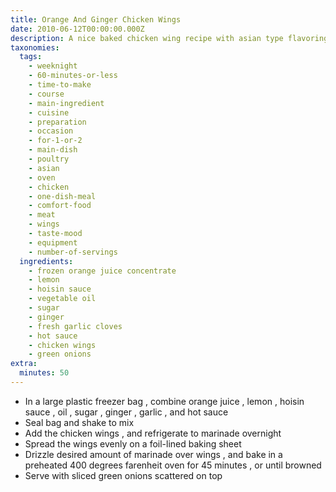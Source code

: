 ```yaml
---
title: Orange And Ginger Chicken Wings
date: 2010-06-12T00:00:00.000Z
description: A nice baked chicken wing recipe with asian type flavoring.
taxonomies:
  tags:
    - weeknight
    - 60-minutes-or-less
    - time-to-make
    - course
    - main-ingredient
    - cuisine
    - preparation
    - occasion
    - for-1-or-2
    - main-dish
    - poultry
    - asian
    - oven
    - chicken
    - one-dish-meal
    - comfort-food
    - meat
    - wings
    - taste-mood
    - equipment
    - number-of-servings
  ingredients:
    - frozen orange juice concentrate
    - lemon
    - hoisin sauce
    - vegetable oil
    - sugar
    - ginger
    - fresh garlic cloves
    - hot sauce
    - chicken wings
    - green onions
extra:
  minutes: 50
---
```

 - In a large plastic freezer bag , combine orange juice , lemon , hoisin sauce , oil , sugar , ginger , garlic , and hot sauce
 - Seal bag and shake to mix
 - Add the chicken wings , and refrigerate to marinade overnight
 - Spread the wings evenly on a foil-lined baking sheet
 - Drizzle desired amount of marinade over wings , and bake in a preheated 400 degrees farenheit oven for 45 minutes , or until browned
 - Serve with sliced green onions scattered on top
